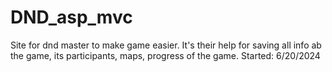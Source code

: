 # DND_asp_mvc
Site for dnd master to make game easier. It's their help for saving all info ab the game, its participants, maps, progress of the game.
Started: 6/20/2024
